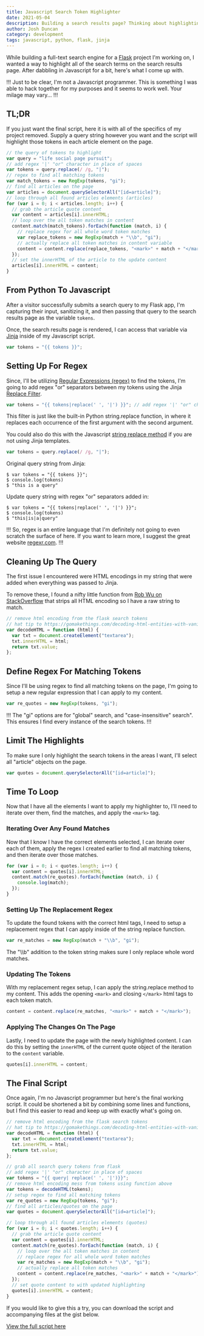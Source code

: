 ```yaml
---
title: Javascript Search Token Highlighter
date: 2021-05-04
description: Building a search results page? Thinking about highlighting the search terms so they standout? Here's how I did it using vanilla Javascript.
author: Josh Duncan
category: development
tags: javascript, python, flask, jinja
---
```


While building a full-text search engine for a [Flask][flask] project I'm working on, I wanted a way to highlight all of the search terms on the search results page. After dabbling in Javascript for a bit, here's what I come up with.

[flask]: https://flask.palletsprojects.com/

!!!
Just to be clear, I'm not a Javascript programmer. This is something I was able to hack together for my purposes and it seems to work well. Your milage may vary...
!!!

## TL;DR

If you just want the final script, here it is with all of the specifics of my project removed. Supply a query string however you want and the script will highlight those tokens in each article element on the page.

```javascript
// the query of tokens to highlight
var query = "life social page pursuit";
// add regex '|' "or" character in place of spaces
var tokens = query.replace(/ /g, "|");
// regex to find all matching tokens
var match_tokens = new RegExp(tokens, "gi");
// find all articles on the page
var articles = document.querySelectorAll("[id=article]");
// loop through all found articles elements (articles)
for (var i = 0; i < articles.length; i++) {
  // grab the article quote content
  var content = articles[i].innerHTML;
  // loop over the all token matches in content
  content.match(match_tokens).forEach(function (match, i) {
    // replace regex for all whole word token matches
    var replace_tokens = new RegExp(match + "\\b", "gi");
    // actually replace all token matches in content variable
    content = content.replace(replace_tokens, "<mark>" + match + "</mark>");
  });
  // set the innerHTML of the article to the update content
  articles[i].innerHTML = content;
}
```

## From Python To Javascript

After a visitor successfully submits a search query to my Flask app, I'm capturing their input, sanitizing it, and then passing that query to the search results page as the variable `tokens`.

Once, the search results page is rendered, I can access that variable via [Jinja][jinja] inside of my Javascript script.

[jinja]: https://jinja.palletsprojects.com/

```javascript
var tokens = "{{ tokens }}";
```

## Setting Up For Regex

Since, I'll be utilizing [Regular Expressions (regex)][regex] to find the tokens, I'm going to add regex "or" separators between my tokens using the Jinja [Replace Filter][replace-filter].

[regex]: https://en.wikipedia.org/wiki/Regular_expression
[replace-filter]: https://jinja.palletsprojects.com/en/2.11.x/templates/?highlight=replace#replace

```javascript
var tokens = "{{ tokens|replace(' ', '|') }}"; // add regex '|' "or" character
```

This filter is just like the built-in Python string.replace function, in where it replaces each occurrence of the first argument with the second argument.

You could also do this with the Javascript [string replace method][stringreplace] if you are not using Jinja templates.

[stringreplace]: https://developer.mozilla.org/en-US/docs/Web/JavaScript/Reference/Global_Objects/String/replace

```javascript
var tokens = query.replace(/ /g, "|");
```

Original query string from Jinja:

```
$ var tokens = "{{ tokens }}";
$ console.log(tokens)
$ "this is a query"
```

Update query string with regex "or" separators added in:

```
$ var tokens = "{{ tokens|replace(' ', '|') }}";
$ console.log(tokens)
$ "this|is|a|query"
```

!!!
So, regex is an entire language that I'm definitely not going to even scratch the surface of here. If you want to learn more, I suggest the great website [regexr.com][regexr].
!!!

[regexr]: https://regexr.com/

## Cleaning Up The Query

The first issue I encountered were HTML encodings in my string that were added when everything was passed to Jinja.

To remove these, I found a nifty little function from [Rob Wu on StackOverflow][stackoverflow] that strips all HTML encoding so I have a raw string to match.

[stackoverflow]: https://gomakethings.com/decoding-html-entities-with-vanilla-javascript/

```javascript
// remove html encoding from the flask search tokens
// hat tip to https://gomakethings.com/decoding-html-entities-with-vanilla-javascript/
var decodeHTML = function (html) {
  var txt = document.createElement("textarea");
  txt.innerHTML = html;
  return txt.value;
};
```

## Define Regex For Matching Tokens

Since I'll be using regex to find all matching tokens on the page, I'm going to setup a new regular expression that I can apply to my content.

```javascript
var re_quotes = new RegExp(tokens, "gi");
```

!!!
The "gi" options are for "global" search, and "case-insensitive" search". This ensures I find every instance of the search tokens.
!!!

## Limit The Highlights

To make sure I only highlight the search tokens in the areas I want, I'll select all "article" objects on the page.

```javascript
var quotes = document.querySelectorAll("[id=article]");
```

## Time To Loop

Now that I have all the elements I want to apply my highlighter to, I'll need to iterate over them, find the matches, and apply the `<mark>` tag.

### Iterating Over Any Found Matches

Now that I know I have the correct elements selected, I can iterate over each of them, apply the regex I created earlier to find all matching tokens, and then iterate over those matches.

```javascript
for (var i = 0; i < quotes.length; i++) {
  var content = quotes[i].innerHTML;
  content.match(re_quotes).forEach(function (match, i) {
    console.log(match);
  });
}
```

### Setting Up The Replacement Regex

To update the found tokens with the correct html tags, I need to setup a replacement regex that I can apply inside of the string replace function.

```javascript
var re_matches = new RegExp(match + "\\b", "gi");
```

The "\\\b" addition to the token string makes sure I only replace whole word matches.

### Updating The Tokens

With my replacement regex setup, I can apply the string.replace method to my content. This adds the opening `<mark>` and closing `</mark>` html tags to each token match.

```javascript
content = content.replace(re_matches, "<mark>" + match + "</mark>");
```

### Applying The Changes On The Page

Lastly, I need to update the page with the newly highlighted content. I can do this by setting the `innerHTML` of the current quote object of the iteration to the `content` variable.

```javascript
quotes[i].innerHTML = content;
```

## The Final Script

Once again, I'm no Javascript programmer but here's the final working script. It could be shortened a bit by combining some lines and functions, but I find this easier to read and keep up with exactly what's going on.

```javascript
// remove html encoding from the flask search tokens
// hat tip to https://gomakethings.com/decoding-html-entities-with-vanilla-javascript/
var decodeHTML = function (html) {
  var txt = document.createElement("textarea");
  txt.innerHTML = html;
  return txt.value;
};

// grab all search query tokens from flask
// add regex '|' "or" character in place of spaces
var tokens = "{{ query| replace(' ', '|')}}";
// remove html encoding mess from tokens using function above
var tokens = decodeHTML(tokens);
// setup regex to find all matching tokens
var re_quotes = new RegExp(tokens, "gi");
// find all articles/quotes on the page
var quotes = document.querySelectorAll("[id=article]");

// loop through all found articles elements (quotes)
for (var i = 0; i < quotes.length; i++) {
  // grab the article quote content
  var content = quotes[i].innerHTML;
  content.match(re_quotes).forEach(function (match, i) {
    // loop over the all token matches in content
    // replace regex for all whole word token matches
    var re_matches = new RegExp(match + "\\b", "gi");
    // actually replace all token matches
    content = content.replace(re_matches, "<mark>" + match + "</mark>");
  });
  // set quote content to with updated highlighting
  quotes[i].innerHTML = content;
}
```

If you would like to give this a try, you can download the script and accompanying files at the gist below.

[View the full script here](https://gist.github.com/joshbduncan/fc230670837c91dad41683d73cc67d09)

